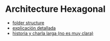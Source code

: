 # Architecture Hexagonal

- [folder structure](https://www.youtube.com/watch?v=eNFAJbWCSww)
- [explicación detallada](https://www.youtube.com/watch?v=CycNkSXfXy8)
- [historia y charla larga (no es muy clara)](https://www.youtube.com/watch?v=-9Q93Zl12eM)
